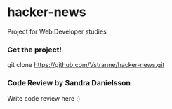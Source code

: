 # hacker-news
Project for Web Developer studies

### Get the project!

git clone https://github.com/Vstranne/hacker-news.git

### Code Review by Sandra Danielsson
Write code review here :)
